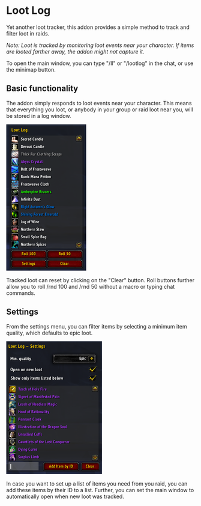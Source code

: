# Loot Log

Yet another loot tracker, this addon provides a simple method to track and filter loot in raids.

*Note: Loot is tracked by monitoring loot events near your character. If items are looted farther away, the addon might not capture it.*



To open the main window, you can type "/ll" or "/lootlog" in the chat, or use the minimap button.



## Basic functionality

The addon simply responds to loot events near your character. This means that everything you loot, or anybody in your group or raid loot near you, will be stored in a log window.

![Main loot window](screenshot_lootlog.png)

Tracked loot can reset by clicking on the "Clear" button. Roll buttons further allow you to roll /rnd 100 and /rnd 50 without a macro or typing chat commands.



## Settings

From the settings menu, you can filter items by selecting a minimum item quality, which defaults to epic loot.

![Settings window](screenshot_settings.png)

In case you want to set up a list of items you need from you raid, you can add these items by their ID to a list. Further, you can set the main window to automatically open when new loot was tracked.
